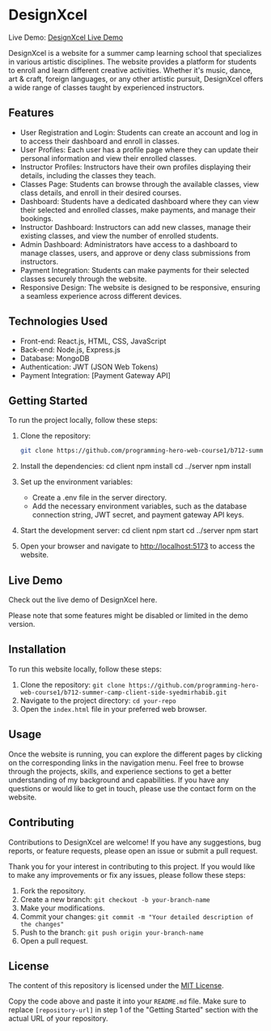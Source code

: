 # DesignXcel

Live Demo: [DesignXcel Live Demo](https://designxcel.web.app/)

DesignXcel is a website for a summer camp learning school that specializes in various artistic disciplines. The website provides a platform for students to enroll and learn different creative activities. Whether it's music, dance, art & craft, foreign languages, or any other artistic pursuit, DesignXcel offers a wide range of classes taught by experienced instructors.

## Features

- User Registration and Login: Students can create an account and log in to access their dashboard and enroll in classes.
- User Profiles: Each user has a profile page where they can update their personal information and view their enrolled classes.
- Instructor Profiles: Instructors have their own profiles displaying their details, including the classes they teach.
- Classes Page: Students can browse through the available classes, view class details, and enroll in their desired courses.
- Dashboard: Students have a dedicated dashboard where they can view their selected and enrolled classes, make payments, and manage their bookings.
- Instructor Dashboard: Instructors can add new classes, manage their existing classes, and view the number of enrolled students.
- Admin Dashboard: Administrators have access to a dashboard to manage classes, users, and approve or deny class submissions from instructors.
- Payment Integration: Students can make payments for their selected classes securely through the website.
- Responsive Design: The website is designed to be responsive, ensuring a seamless experience across different devices.

## Technologies Used

- Front-end: React.js, HTML, CSS, JavaScript
- Back-end: Node.js, Express.js
- Database: MongoDB
- Authentication: JWT (JSON Web Tokens)
- Payment Integration: [Payment Gateway API]

## Getting Started

To run the project locally, follow these steps:

1. Clone the repository:

   ```bash
   git clone https://github.com/programming-hero-web-course1/b712-summer-camp-client-side-syedmirhabib.git

2. Install the dependencies:
    cd client
    npm install
    cd ../server
    npm install

3. Set up the environment variables:

   - Create a .env file in the server directory.
   - Add the necessary environment variables, such as the database connection string, JWT secret, and payment gateway API keys.

4. Start the development server:
    cd client
    npm start
    cd ../server
    npm start

5. Open your browser and navigate to <http://localhost:5173> to access the website.

## Live Demo

Check out the live demo of DesignXcel here.

Please note that some features might be disabled or limited in the demo version.

## Installation

To run this website locally, follow these steps:

1. Clone the repository: `git clone https://github.com/programming-hero-web-course1/b712-summer-camp-client-side-syedmirhabib.git`
2. Navigate to the project directory: `cd your-repo`
3. Open the `index.html` file in your preferred web browser.

## Usage

Once the website is running, you can explore the different pages by clicking on the corresponding links in the navigation menu. Feel free to browse through the projects, skills, and experience sections to get a better understanding of my background and capabilities. If you have any questions or would like to get in touch, please use the contact form on the website.

## Contributing

Contributions to DesignXcel are welcome! If you have any suggestions, bug reports, or feature requests, please open an issue or submit a pull request.

Thank you for your interest in contributing to this project. If you would like to make any improvements or fix any issues, please follow these steps:

1. Fork the repository.
2. Create a new branch: `git checkout -b your-branch-name`
3. Make your modifications.
4. Commit your changes: `git commit -m "Your detailed description of the changes"`
5. Push to the branch: `git push origin your-branch-name`
6. Open a pull request.

## License

The content of this repository is licensed under the [MIT License](LICENSE).

Copy the code above and paste it into your `README.md` file. Make sure to replace `[repository-url]` in step 1 of the "Getting Started" section with the actual URL of your repository.
